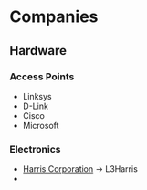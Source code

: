 # Companies

## Hardware

### Access Points
- Linksys
- D-Link
- Cisco
- Microsoft

### Electronics
- [Harris Corporation](https://en.wikipedia.org/wiki/Harris_Corporation) → L3Harris
- 


